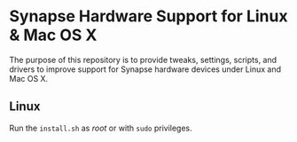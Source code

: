 Synapse Hardware Support for Linux & Mac OS X
=============================================

The purpose of this repository is to provide tweaks, settings, scripts,
and drivers to improve support for Synapse hardware devices under Linux
and Mac OS X.

Linux
-----

Run the `install.sh` as *root* or with `sudo` privileges.

